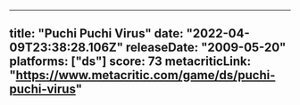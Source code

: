 
---
title: "Puchi Puchi Virus"
date: "2022-04-09T23:38:28.106Z"
releaseDate: "2009-05-20"
platforms: ["ds"]
score: 73
metacriticLink: "https://www.metacritic.com/game/ds/puchi-puchi-virus"
---
